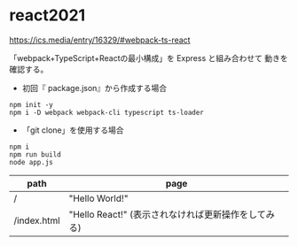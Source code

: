 # react2021

https://ics.media/entry/16329/#webpack-ts-react

「webpack+TypeScript+Reactの最小構成」を Express と組み合わせて
動きを確認する。

- 初回『 package.json』から作成する場合
```
npm init -y
npm i -D webpack webpack-cli typescript ts-loader
```
- 「git clone」を使用する場合
```
npm i
npm run build
node app.js
```

path | page
---- | ----
/           | "Hello World!"
/index.html | "Hello React!" (表示されなければ更新操作をしてみる)
